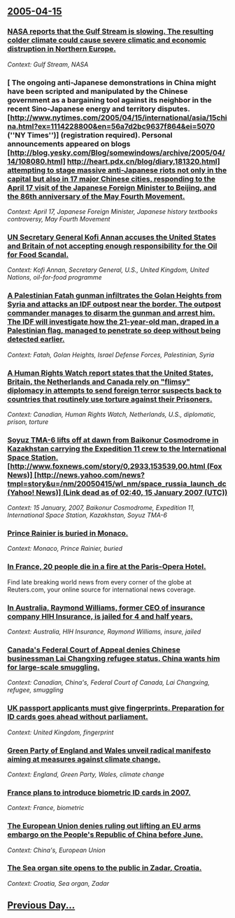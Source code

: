 ## [2005-04-15](/news/2005/04/15/index.md)

### [ NASA reports that the Gulf Stream is slowing.  The resulting colder climate could cause severe climatic and economic distruption in Northern Europe. ](/news/2005/04/15/nasa-reports-that-the-gulf-stream-is-slowing-the-resulting-colder-climate-could-cause-severe-climatic-and-economic-distruption-in-norther.md)
_Context: Gulf Stream, NASA_

### [ The ongoing anti-Japanese demonstrations in China might have been scripted and manipulated by the Chinese government as a bargaining tool against its neighbor in the recent Sino-Japanese energy and territory disputes. [http://www.nytimes.com/2005/04/15/international/asia/15china.html?ex=1114228800&en=56a7d2bc9637f864&ei=5070 (''NY Times'')] (registration required). Personal announcements appeared on blogs [http://blog.yesky.com/Blog/somewindows/archive/2005/04/14/108080.html] [http://heart.pdx.cn/blog/diary,181320.html] attempting to stage massive anti-Japanese riots not only in the capital but also in 17 major Chinese cities, responding to the April 17 visit of the Japanese Foreign Minister to Beijing, and the 86th anniversary of the May Fourth Movement. ](/news/2005/04/15/the-ongoing-anti-japanese-demonstrations-in-china-might-have-been-scripted-and-manipulated-by-the-chinese-government-as-a-bargaining-tool-a.md)
_Context: April 17, Japanese Foreign Minister, Japanese history textbooks controversy, May Fourth Movement_

### [ UN Secretary General Kofi Annan accuses the United States and Britain of not accepting enough responsibility for the Oil for Food Scandal. ](/news/2005/04/15/un-secretary-general-kofi-annan-accuses-the-united-states-and-britain-of-not-accepting-enough-responsibility-for-the-oil-for-food-scandal.md)
_Context: Kofi Annan, Secretary General, U.S., United Kingdom, United Nations, oil-for-food programme_

### [ A Palestinian Fatah gunman infiltrates the Golan Heights from Syria and attacks an IDF outpost near the border. The outpost commander manages to disarm the gunman and arrest him. The IDF will investigate how the 21-year-old man, draped in a Palestinian flag, managed to penetrate so deep without being detected earlier. ](/news/2005/04/15/a-palestinian-fatah-gunman-infiltrates-the-golan-heights-from-syria-and-attacks-an-idf-outpost-near-the-border-the-outpost-commander-manag.md)
_Context: Fatah, Golan Heights, Israel Defense Forces, Palestinian, Syria_

### [ A Human Rights Watch report states that the United States, Britain, the Netherlands and Canada rely on "flimsy" diplomacy in attempts to send foreign terror suspects back to countries that routinely use torture against their Prisoners. ](/news/2005/04/15/a-human-rights-watch-report-states-that-the-united-states-britain-the-netherlands-and-canada-rely-on-flimsy-diplomacy-in-attempts-to-se.md)
_Context: Canadian, Human Rights Watch, Netherlands, U.S., diplomatic, prison, torture_

### [ Soyuz TMA-6 lifts off at dawn from Baikonur Cosmodrome in Kazakhstan carrying the Expedition 11 crew to the International Space Station. [http://www.foxnews.com/story/0,2933,153539,00.html (Fox News)] [http://news.yahoo.com/news?tmpl=story&u=/nm/20050415/wl_nm/space_russia_launch_dc (Yahoo! News)] (Link dead as of 02:40, 15 January 2007 (UTC))](/news/2005/04/15/soyuz-tma-6-lifts-off-at-dawn-from-baikonur-cosmodrome-in-kazakhstan-carrying-the-expedition-11-crew-to-the-international-space-station-h.md)
_Context: 15 January, 2007, Baikonur Cosmodrome, Expedition 11, International Space Station, Kazakhstan, Soyuz TMA-6_

### [ Prince Rainier is buried in Monaco. ](/news/2005/04/15/prince-rainier-is-buried-in-monaco.md)
_Context: Monaco, Prince Rainier, buried_

### [ In France, 20 people die in a fire at the Paris-Opera Hotel. ](/news/2005/04/15/in-france-20-people-die-in-a-fire-at-the-paris-opera-hotel.md)
Find late breaking world news from every corner of the globe at Reuters.com, your online source for international news coverage.

### [ In Australia, Raymond Williams, former CEO of insurance company HIH Insurance, is jailed for 4 and half years.  ](/news/2005/04/15/in-australia-raymond-williams-former-ceo-of-insurance-company-hih-insurance-is-jailed-for-4-and-half-years.md)
_Context: Australia, HIH Insurance, Raymond Williams, insure, jailed_

### [ Canada's Federal Court of Appeal denies Chinese businessman Lai Changxing refugee status. China wants him for large-scale smuggling. ](/news/2005/04/15/canada-s-federal-court-of-appeal-denies-chinese-businessman-lai-changxing-refugee-status-china-wants-him-for-large-scale-smuggling.md)
_Context: Canadian, China's, Federal Court of Canada, Lai Changxing, refugee, smuggling_

### [ UK passport applicants must give fingerprints. Preparation for ID cards goes ahead without parliament. ](/news/2005/04/15/uk-passport-applicants-must-give-fingerprints-preparation-for-id-cards-goes-ahead-without-parliament.md)
_Context: United Kingdom, fingerprint_

### [ Green Party of England and Wales unveil radical manifesto aiming at measures against climate change. ](/news/2005/04/15/green-party-of-england-and-wales-unveil-radical-manifesto-aiming-at-measures-against-climate-change.md)
_Context: England, Green Party, Wales, climate change_

### [ France plans to introduce biometric ID cards in 2007. ](/news/2005/04/15/france-plans-to-introduce-biometric-id-cards-in-2007.md)
_Context: France, biometric_

### [ The European Union denies ruling out lifting an EU arms embargo on the People's Republic of China before June. ](/news/2005/04/15/the-european-union-denies-ruling-out-lifting-an-eu-arms-embargo-on-the-people-s-republic-of-china-before-june.md)
_Context: China's, European Union_

### [ The Sea organ site opens to the public in Zadar, Croatia.](/news/2005/04/15/the-sea-organ-site-opens-to-the-public-in-zadar-croatia.md)
_Context: Croatia, Sea organ, Zadar_

## [Previous Day...](/news/2005/04/14/index.md)

